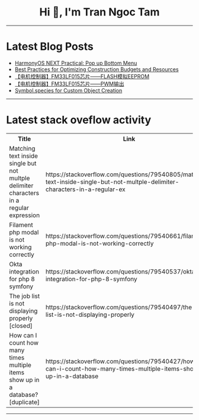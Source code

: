 <h1 align="center">Hi 👋, I'm Tran Ngoc Tam</h1>

---

# Latest Blog Posts 
<!-- BLOG-POST-LIST:START -->
- [HarmonyOS NEXT Practical: Pop up Bottom Menu](https://dev.to/victordeng/harmonyos-next-practical-pop-up-bottom-menu-1f13)
- [Best Practices for Optimizing Construction Budgets and Resources](https://dev.to/teadx/best-practices-for-optimizing-construction-budgets-and-resources-3947)
- [【电机控制器】FM33LF015芯片——FLASH模拟EEPROM](https://dev.to/kisorge/dian-ji-kong-zhi-qi-fm33lf015xin-pian-flashmo-ni-eeprom-518k)
- [【电机控制器】FM33LF015芯片——PWM输出](https://dev.to/kisorge/dian-ji-kong-zhi-qi-fm33lf015xin-pian-pwmshu-chu-57dl)
- [Symbol.species for Custom Object Creation](https://dev.to/omriluz1/symbolspecies-for-custom-object-creation-18ko)
<!-- BLOG-POST-LIST:END -->

---

# Latest stack oveflow activity
<table>
  <tr><th>Title</th><th>Link</th></tr>
  <!-- STACKOVERFLOW:START --><tr><td>Matching text inside single but not multple delimiter characters in a regular expression</td><td>https://stackoverflow.com/questions/79540805/matching-text-inside-single-but-not-multple-delimiter-characters-in-a-regular-ex</td></tr><tr><td>Filament php modal is not working correctly</td><td>https://stackoverflow.com/questions/79540661/filament-php-modal-is-not-working-correctly</td></tr><tr><td>Okta integration for php 8 symfony</td><td>https://stackoverflow.com/questions/79540537/okta-integration-for-php-8-symfony</td></tr><tr><td>The job list is not displaying properly [closed]</td><td>https://stackoverflow.com/questions/79540497/the-job-list-is-not-displaying-properly</td></tr><tr><td>How can I count how many times multiple items show up in a database? [duplicate]</td><td>https://stackoverflow.com/questions/79540427/how-can-i-count-how-many-times-multiple-items-show-up-in-a-database</td></tr><!-- STACKOVERFLOW:END -->
</table>

---


